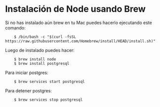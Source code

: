 # Instalación de Node usando Brew

Si no has instalado aún brew en tu Mac puedes hacerlo ejecutando este comando:

        $ /bin/bash -c "$(curl -fsSL https://raw.githubusercontent.com/Homebrew/install/HEAD/install.sh)"

Luego de instalado puedes hacer:

        $ brew install node
        $ brew install postgresql

Para iniciar postgres:

        $ brew services start postgresql
        
Para detener postgres:

        $ brew services stop postgresql